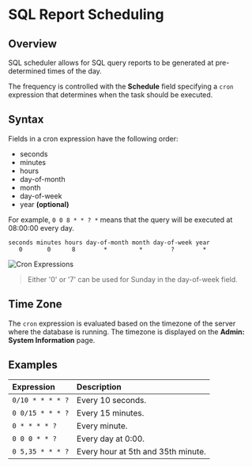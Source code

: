 # SQL Report Scheduling

## Overview

SQL scheduler allows for SQL query reports to be generated at pre-determined times of the day.

The frequency is controlled with the **Schedule** field specifying a `cron` expression that determines when the task should be executed.

## Syntax

Fields in a cron expression have the following order:

* seconds
* minutes
* hours
* day-of-month
* month
* day-of-week
* year **(optional)**


For example, `0 0 8 * * ? *` means that the query will be executed at 08:00:00 every day.

```
seconds minutes hours day-of-month month day-of-week year
   0       0      8        *         *        ?        *
```

![Cron Expressions](http://axibase.com/wp-content/uploads/2016/03/cron_expressions.png)

 > Either '0' or '7' can be used for Sunday in the day-of-week field.

## Time Zone

The `cron` expression is evaluated based on the timezone of the server where the database is running. The timezone is displayed on the **Admin: System Information** page.

## Examples

**Expression** | **Description**
:---|:---
`0/10 * * * * ?` | Every 10 seconds.
`0 0/15 * * * ?` | Every 15 minutes.
`0 * * * * ?` | Every minute.
`0 0 0 * * ?` | Every day at 0:00.
`0 5,35 * * * ?` | Every hour at 5th and 35th minute.